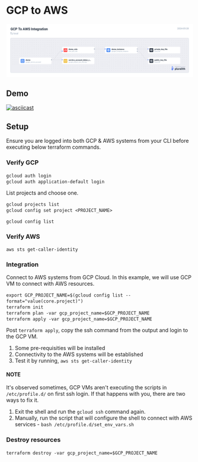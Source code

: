 # GCP to AWS

![gcp-to-aws-integration](../images/gcp-to-aws-integration.png)

## Demo

[![asciicast](https://asciinema.org/a/ruwALuA0mTWh3Qtsj8IemfnOx.svg)](https://asciinema.org/a/ruwALuA0mTWh3Qtsj8IemfnOx)

## Setup

Ensure you are logged into both GCP & AWS systems from your CLI before executing below terraform commands.

### Verify GCP

```
gcloud auth login
gcloud auth application-default login
```

List projects and choose one.

```
gcloud projects list
gcloud config set project <PROJECT_NAME>
```

```
gcloud config list
```

### Verify AWS

```
aws sts get-caller-identity
```

### Integration

Connect to AWS systems from GCP Cloud. In this example, we will use GCP VM to connect with AWS resources.

```
export GCP_PROJECT_NAME=$(gcloud config list --format="value(core.project)")
terraform init
terraform plan -var gcp_project_name=$GCP_PROJECT_NAME
terraform apply -var gcp_project_name=$GCP_PROJECT_NAME
```

Post `terraform apply`, copy the ssh command from the output and login to the GCP VM.

1. Some pre-requisities will be installed
2. Connectivity to the AWS systems will be established
3. Test it by running, `aws sts get-caller-identity`

#### NOTE

It's observed sometimes, GCP VMs aren't executing the scripts in `/etc/profile.d/` on first ssh login. If that happens with you, there are two ways to fix it.

1. Exit the shell and run the `gcloud ssh` command again.
2. Manually, run the script that will configure the shell to connect with AWS services - `bash /etc/profile.d/set_env_vars.sh`

### Destroy resources

```
terraform destroy -var gcp_project_name=$GCP_PROJECT_NAME
```
